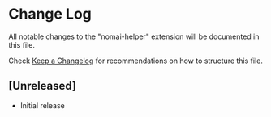 # Change Log

All notable changes to the "nomai-helper" extension will be documented in this file.

Check [Keep a Changelog](http://keepachangelog.com/) for recommendations on how to structure this file.

## [Unreleased]

- Initial release